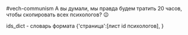 ﻿#vech-communism
А вы думали, мы правда будем тратить 20 часов, чтобы скопировать всех психологов? 😉


ids_dict - словарь формата {'страница':[лист id психологов], }